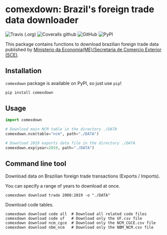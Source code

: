 # comexdown: Brazil's foreign trade data downloader

![Travis (.org)](https://img.shields.io/travis/dkkomesu/comexdown?style=flat-square) ![Coveralls github](https://img.shields.io/coveralls/github/dkkomesu/comexdown?style=flat-square) ![GitHub](https://img.shields.io/github/license/dkkomesu/comexdown?style=flat-square) ![PyPI](https://img.shields.io/pypi/v/comexdown?style=flat-square)

This package contains functions to download brazilian foreign trade data
published by [Ministerio da Economia(ME)/Secretaria de Comercio Exterior (SCE)][1].

## Installation

`comexdown` package is available on PyPI, so just use `pip`!

```sh
pip install comexdown
```

## Usage

```python
import comexdown

# Download main NCM table in the directory ./DATA
comexdown.ncm(table="ncm", path="./DATA")

# Download 2019 exports data file in the directory ./DATA
comexdown.exp(year=2019, path="./DATA")
```

## Command line tool

Download data on Brazilian foreign trade transactions (Exports / Imports).

You can specify a range of years to download at once.

```
comexdown download trade 2008:2019 -o "./DATA"
```

Download code tables.

```shell
comexdown download code all  # Download all related code files
comexdown download code uf   # Download only the UF.csv file
comexdown download ncm_cgce  # Download only the NCM_CGCE.csv file
comexdown download nbm_ncm   # Download only the NBM_NCM.csv file
```

[1]: http://www.mdic.gov.br/index.php/comercio-exterior/estatisticas-de-comercio-exterior/base-de-dados-do-comercio-exterior-brasileiro-arquivos-para-download
